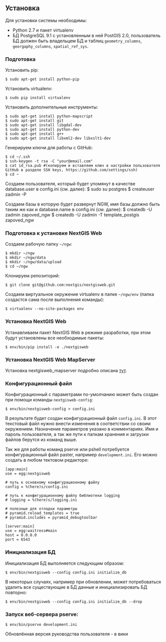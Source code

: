 ## Установка

Для установки системы необходимы:

* Python 2.7 и пакет virtualenv
* БД PostgreSQL 9.1 с установленным в ней PostGIS 2.0, пользователь БД должен быть
  владельцем БД и таблиц `geometry_columns`, `georgaphy_columns`, `spatial_ref_sys`.

### Подготовка

Установить pip:

    $ sudo apt-get install python-pip

Установить virtualenv: 

    $ sudo pip install virtualenv

Установить дополнительные инструменты: 

    $ sudo apt-get install python-mapscript
    $ sudo apt-get install git
    $ sudo apt-get install libgdal-dev
    $ sudo apt-get install python-dev
    $ sudo apt-get install g++
    $ sudo apt-get install libxml2-dev libxslt1-dev

Генерируем ключи для работы с GitHub:

    $ cd ~/.ssh
    $ ssh-keygen -t rsa -C "your@email.com"
    $ cat id_rsa.pub #(копируем и вставляем ключ в настройки пользователя GitHub в разделе SSH keys, https://github.com/settings/ssh)
    $ cd ~

Создаем пользователя, который будет упомянут в качестве database.user в config.ini (см. далее):
    $ sudo su postgres
    $ createuser zadmin -P
    
Создаем базы в которую будет развернут NGW, имя базы должно быть таким же как и database.name в config.ini (см. далее):
    $ createdb -U zadmin zapoved_ngw
    $ createdb -U zadmin -T template_postgis zapoved_ngw

### Подготовка к установке NextGIS Web

Создаем рабочую папку `~/ngw`:
    
    $ mkdir ~/ngw
    $ mkdir ~/ngw/data
    $ mkdir ~/ngw/data/upload
    $ cd ~/ngw

Клонируем репозиторий:

    $ git clone git@github.com:nextgis/nextgisweb.git

Создаем виртуальное окружение virtualenv в папке `~/ngw/env` (папка создастся сама после выполнения команды):

    $ virtualenv --no-site-packages env

### Установка NextGIS Web

Устанавливаем пакет NextGIS Web в режиме разработки, при этом будут установлены все необходимые пакеты:

    $ env/bin/pip install -e ./nextgisweb

### Установка NextGIS Web MapServer

Установка nextgisweb_mapserver подробно описана [тут](https://github.com/nextgis/nextgisweb_mapserver).


### Конфигурационный файл

Конфигурационный с параметрами по-умолчанию может быть создан при помощи
команды `nextgisweb-config`:

    $ env/bin/nextgisweb-config > config.ini

В результате будет создан конфигурационный файл `config.ini`. В этот текcтовый
файл нужно внести изменения в соответствии со своим окружением. Назначение
параметров указано в комментариях. Имя и пароль пользователя, а так же пути к папкам хранения и загрузки файлов берутся из команд выше.

Так же для работы команд pserve или pshell потребуется конфигурационный файл paster, 
например `development.ini`. Его можно создать в любом тектовом редакторе:

    [app:main]
    use = egg:nextgisweb

    # путь к основному конфигурационному файлу
    config = %(here)s/config.ini
    
    # путь к конфигурационному файлу библиотеки logging
    # logging = %(here)s/logging.ini

    # полезные для отладки параметры
    # pyramid.reload_templates = true
    # pyramid.includes = pyramid_debugtoolbar

    [server:main]
    use = egg:waitress#main
    host = 0.0.0.0
    port = 6543

### Инициализация БД

Инициализация БД выполняется следующим образом:

    $ env/bin/nextgisweb --config config.ini initialize_db

В некоторых случаях, например при обновлении, может потребоваться удалить все
существующие в БД данные и инициализировать БД повторно:

    $ env/bin/nextgisweb --config config.ini initialize_db --drop

### Запуск веб-сервера pserve:

    $ env/bin/pserve development.ini
    
Обновлённая версия руководства пользователя - в вики    
